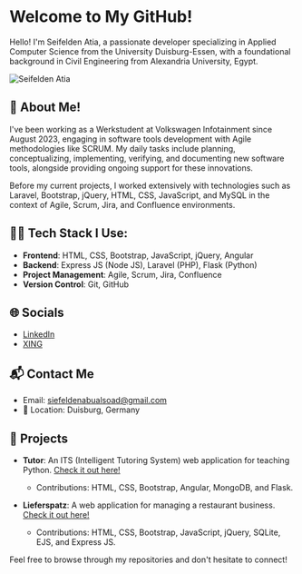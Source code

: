 # Welcome to My GitHub!

Hello! I'm Seifelden Atia, a passionate developer specializing in Applied Computer Science from the University Duisburg-Essen, with a foundational background in Civil Engineering from Alexandria University, Egypt.

![Seifelden Atia](https://github.com/user-attachments/assets/010ca5aa-4640-4146-9f82-9a631169daba)

## 🚀 About Me!

I've been working as a Werkstudent at Volkswagen Infotainment since August 2023, engaging in software tools development with Agile methodologies like SCRUM. My daily tasks include planning, conceptualizing, implementing, verifying, and documenting new software tools, alongside providing ongoing support for these innovations.

Before my current projects, I worked extensively with technologies such as Laravel, Bootstrap, jQuery, HTML, CSS, JavaScript, and MySQL in the context of Agile, Scrum, Jira, and Confluence environments.

## 👨‍💻 Tech Stack I Use:

- **Frontend**: HTML, CSS, Bootstrap, JavaScript, jQuery, Angular
- **Backend**: Express JS (Node JS), Laravel (PHP), Flask (Python)
- **Project Management**: Agile, Scrum, Jira, Confluence
- **Version Control**: Git, GitHub

## 🌐 Socials

- [LinkedIn](https://linkedin.com/in/seifelden-atia)
- [XING](https://xing.com/profile/Seifelden_Atia)

## 📬 Contact Me

- Email: [siefeldenabualsoad@gmail.com](mailto:siefeldenabualsoad@gmail.com)
- 📍 Location: Duisburg, Germany

## 🔧 Projects

- **Tutor**: An ITS (Intelligent Tutoring System) web application for teaching Python. [Check it out here!](https://github.com/AldarKoze/ITS)
  - Contributions: HTML, CSS, Bootstrap, Angular, MongoDB, and Flask.
 

- **Lieferspatz**: A web application for managing a restaurant business. [Check it out here!](https://github.com/mohamed-senhaby/Lieferspatz)
  - Contributions: HTML, CSS, Bootstrap, JavaScript, jQuery, SQLite, EJS, and Express JS.


Feel free to browse through my repositories and don't hesitate to connect!
